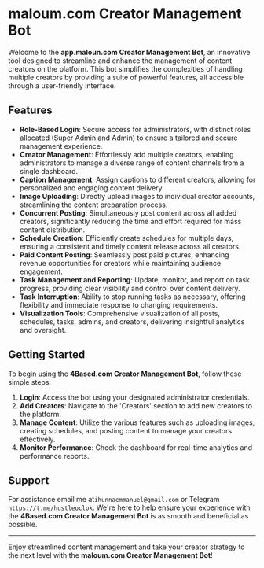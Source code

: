 # maloum.com Creator Management Bot

Welcome to the **app.maloun.com Creator Management Bot**, an innovative tool designed to streamline and enhance the management of content creators on the platform. This bot simplifies the complexities of handling multiple creators by providing a suite of powerful features, all accessible through a user-friendly interface. 

## Features

- **Role-Based Login**: Secure access for administrators, with distinct roles allocated (Super Admin and Admin) to ensure a tailored and secure management experience.
- **Creator Management**: Effortlessly add multiple creators, enabling administrators to manage a diverse range of content channels from a single dashboard.
- **Caption Management**: Assign captions to different creators, allowing for personalized and engaging content delivery.
- **Image Uploading**: Directly upload images to individual creator accounts, streamlining the content preparation process.
- **Concurrent Posting**: Simultaneously post content across all added creators, significantly reducing the time and effort required for mass content distribution.
- **Schedule Creation**: Efficiently create schedules for multiple days, ensuring a consistent and timely content release across all creators.
- **Paid Content Posting**: Seamlessly post paid pictures, enhancing revenue opportunities for creators while maintaining audience engagement.
- **Task Management and Reporting**: Update, monitor, and report on task progress, providing clear visibility and control over content delivery.
- **Task Interruption**: Ability to stop running tasks as necessary, offering flexibility and immediate response to changing requirements.
- **Visualization Tools**: Comprehensive visualization of all posts, schedules, tasks, admins, and creators, delivering insightful analytics and oversight.

## Getting Started

To begin using the **4Based.com Creator Management Bot**, follow these simple steps:

1. **Login**: Access the bot using your designated administrator credentials.
2. **Add Creators**: Navigate to the 'Creators' section to add new creators to the platform.
3. **Manage Content**: Utilize the various features such as uploading images, creating schedules, and posting content to manage your creators effectively.
4. **Monitor Performance**: Check the dashboard for real-time analytics and performance reports.

## Support

For assistance email me at`ihunnaemmanuel@gmail.com` or Telegram `https://t.me/hustleoclok`. We're here to help ensure your experience with the **4Based.com Creator Management Bot** is as smooth and beneficial as possible.

---

Enjoy streamlined content management and take your creator strategy to the next level with the **maloum.com Creator Management Bot**!

